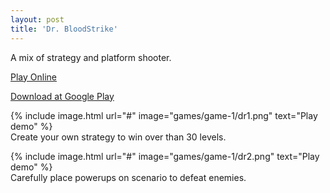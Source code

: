 ```yaml
---
layout: post
title: 'Dr. BloodStrike'
---
```


A mix of strategy and platform shooter.    
  
[Play Online](#)  
   
[Download at Google Play](#)  
  
{% include image.html url="#" image="games/game-1/dr1.png" text="Play demo" %}     
Create your own strategy to win over than 30 levels.  
  
{% include image.html url="#" image="games/game-1/dr2.png" text="Play demo" %}  
Carefully place powerups on scenario to defeat enemies.  